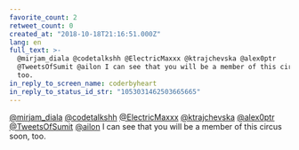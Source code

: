 ```yaml
---
favorite_count: 2
retweet_count: 0
created_at: "2018-10-18T21:16:51.000Z"
lang: en
full_text: >-
  @mirjam_diala @codetalkshh @ElectricMaxxx @ktrajchevska @alex0ptr
  @TweetsOfSumit @ailon I can see that you will be a member of this circus soon,
  too.
in_reply_to_screen_name: coderbyheart
in_reply_to_status_id_str: "1053031462503665665"
---
```


[@mirjam_diala](https://twitter.com/mirjam_diala)
[@codetalkshh](https://twitter.com/codetalkshh)
[@ElectricMaxxx](https://twitter.com/ElectricMaxxx)
[@ktrajchevska](https://twitter.com/ktrajchevska)
[@alex0ptr](https://twitter.com/alex0ptr)
[@TweetsOfSumit](https://twitter.com/TweetsOfSumit)
[@ailon](https://twitter.com/ailon) I can see that you will be a member of this
circus soon, too.

